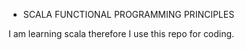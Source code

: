 * SCALA FUNCTIONAL PROGRAMMING PRINCIPLES

I am learning scala therefore I use this repo for coding.
